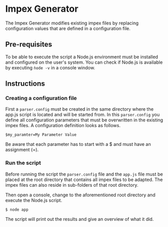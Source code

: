 # Impex Generator

The Impex Generator modifies existing impex files by replacing configuration values
that are defined in a configuration file.

## Pre-requisites

To be able to execute the script a Node.js environment must be installed and configured
on the user's system. You can check if Node.js is available by executing `ǹode -v` in
a console window.

## Instructions

### Creating a configuration file

First a `parser.config` must be created in the same directory where the app.js script
is located and will be started from. In this `parser.config` you define all configuration
parameters that must be overwritten in the existing impex files. A configuration definition
looks as follows.

```
$my_paramter=My Parameter Value
```

Be aware that each parameter has to start with a $ and must have an assignment (=).

### Run the script

Before running the script the `parser.config` file and the `app.js` file must be placed
at the root directory that contains all impex files to be adapted. The impex files can
also reside in sub-folders of that root directory.

Then open a console, change to the aforementioned root directory and execute the Node.js
script.

```
$ node app
```

The script will print out the results and give an overview of what it did.